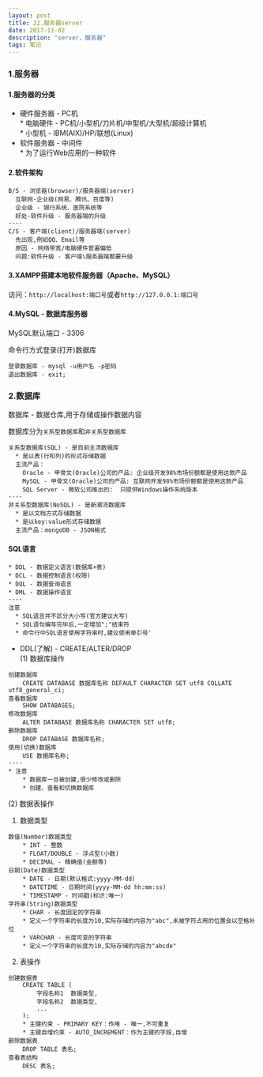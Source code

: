 ```yaml
---
layout: post
title: 22.服务器server
date: 2017-11-02
description: "server，服务器"
tags: 笔记   
---
```


### 1.服务器
#### 1.服务器的分类

- 硬件服务器 - PC机<br>
       * 电脑硬件 - PC机/小型机/刀片机/中型机/大型机/超级计算机<br>
       * 小型机 - IBM(AIX)/HP/联想(Linux)
- 软件服务器 - 中间件<br>
       * 为了运行Web应用的一种软件

#### 2.软件架构
```
B/S - 浏览器(browser)/服务器端(server)
  互联网-企业级(网易、腾讯、百度等)
  企业级 - 银行系统、医院系统等
  好处-软件升级 - 服务器端的升级
----
C/S - 客户端(client)/服务器端(server)
  先出现,例如QQ、Email等
  原因 - 网络带宽/电脑硬件普遍偏低
  问题:软件升级 - 客户端\服务器端都要升级
```

#### 3.XAMPP搭建本地软件服务器（Apache、MySQL）

访问：`http://localhost:端口号`或者`http://127.0.0.1:端口号`

#### 4.MySQL - 数据库服务器

MySQL默认端口 - 3306

命令行方式登录(打开)数据库
```
登录数据库 - mysql -u用户名 -p密码
退出数据库 - exit;
```

### 2.数据库
数据库 - 数据仓库,用于存储或操作数据内容

数据库分为`关系型数据库`和`非关系型数据库`
```
关系型数据库(SQL) - 是目前主流数据库
  * 是以表(行和列)的形式存储数据
  主流产品：
    Oracle - 甲骨文(Oracle)公司的产品: 企业级开发98%市场份额都是使用这款产品
    MySQL - 甲骨文(Oracle)公司的产品: 互联网开发98%市场份额都是使用这款产品
    SQL Server - 微软公司推出的:  只提供Windows操作系统版本
----
非关系型数据库(NoSQL) - 是新潮流数据库
  * 是以文档方式存储数据
  * 是以key:value形式存储数据
  主流产品：mongoDB - JSON格式
```

#### SQL语言
```
* DDL - 数据定义语言(数据库+表)
* DCL - 数据控制语言(权限)
* DQL - 数据查询语言
* DML - 数据操作语言
----
注意
  * SQL语言并不区分大小写(官方建议大写)
  * SQL语句编写完毕后,一定增加";"结束符
  * 命令行中SQL语言使用字符串时,建议使用单引号'
```
- DDL(了解) - CREATE/ALTER/DROP<br>
(1) 数据库操作
```
创建数据库
    CREATE DATABASE 数据库名称 DEFAULT CHARACTER SET utf8 COLLATE utf8_general_ci;
查看数据库
    SHOW DATABASES;
修改数据库
    ALTER DATABASE 数据库名称 CHARACTER SET utf8;
删除数据库
    DROP DATABASE 数据库名称;
使用(切换)数据库
    USE 数据库名称;
----
* 注意
    * 数据库一旦被创建,很少修改或删除
    * 创建、查看和切换数据库
```
(2) 数据表操作

1) 数据类型
```
数值(Number)数据类型
    * INT - 整数
    * FLOAT/DOUBLE - 浮点型(小数)
    * DECIMAL - 精确值(金额等)
日期(Date)数据类型
    * DATE - 日期(默认格式:yyyy-MM-dd)
    * DATETIME - 日期时间(yyyy-MM-dd hh:mm:ss)
    * TIMESTAMP - 时间戳(标识:唯一)
字符串(String)数据类型
    * CHAR - 长度固定的字符串
    * 定义一个字符串的长度为10,实际存储的内容为"abc",未被字符占用的位置会以空格补位
    * VARCHAR - 长度可变的字符串
    * 定义一个字符串的长度为10,实际存储的内容为"abcde"
```
2) 表操作
```
创建数据表
    CREATE TABLE (
        字段名称1  数据类型,
        字段名称2  数据类型,
        ...
    );
    * 主键约束 - PRIMARY KEY：作用 - 唯一,不可重复
    * 主键自增约束 - AUTO_INCREMENT：作为主键的字段,自增
删除数据表
    DROP TABLE 表名;
查看表结构
    DESC 表名;
```